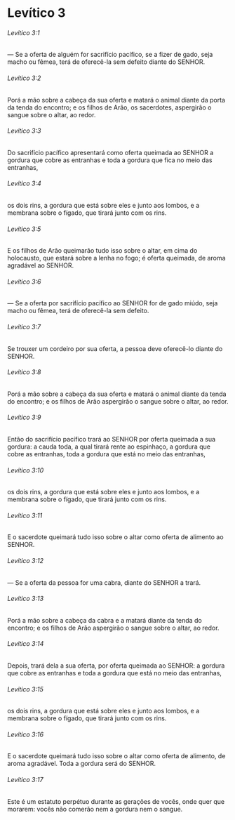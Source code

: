 # Levítico 3

###### Levítico 3:1

— Se a oferta de alguém for sacrifício pacífico, se a fizer de gado, seja macho ou fêmea, terá de oferecê-la sem defeito diante do SENHOR.

###### Levítico 3:2

Porá a mão sobre a cabeça da sua oferta e matará o animal diante da porta da tenda do encontro; e os filhos de Arão, os sacerdotes, aspergirão o sangue sobre o altar, ao redor.

###### Levítico 3:3

Do sacrifício pacífico apresentará como oferta queimada ao SENHOR a gordura que cobre as entranhas e toda a gordura que fica no meio das entranhas,

###### Levítico 3:4

os dois rins, a gordura que está sobre eles e junto aos lombos, e a membrana sobre o fígado, que tirará junto com os rins.

###### Levítico 3:5

E os filhos de Arão queimarão tudo isso sobre o altar, em cima do holocausto, que estará sobre a lenha no fogo; é oferta queimada, de aroma agradável ao SENHOR.

###### Levítico 3:6

— Se a oferta por sacrifício pacífico ao SENHOR for de gado miúdo, seja macho ou fêmea, terá de oferecê-la sem defeito.

###### Levítico 3:7

Se trouxer um cordeiro por sua oferta, a pessoa deve oferecê-lo diante do SENHOR.

###### Levítico 3:8

Porá a mão sobre a cabeça da sua oferta e matará o animal diante da tenda do encontro; e os filhos de Arão aspergirão o sangue sobre o altar, ao redor.

###### Levítico 3:9

Então do sacrifício pacífico trará ao SENHOR por oferta queimada a sua gordura: a cauda toda, a qual tirará rente ao espinhaço, a gordura que cobre as entranhas, toda a gordura que está no meio das entranhas,

###### Levítico 3:10

os dois rins, a gordura que está sobre eles e junto aos lombos, e a membrana sobre o fígado, que tirará junto com os rins.

###### Levítico 3:11

E o sacerdote queimará tudo isso sobre o altar como oferta de alimento ao SENHOR.

###### Levítico 3:12

— Se a oferta da pessoa for uma cabra, diante do SENHOR a trará.

###### Levítico 3:13

Porá a mão sobre a cabeça da cabra e a matará diante da tenda do encontro; e os filhos de Arão aspergirão o sangue sobre o altar, ao redor.

###### Levítico 3:14

Depois, trará dela a sua oferta, por oferta queimada ao SENHOR: a gordura que cobre as entranhas e toda a gordura que está no meio das entranhas,

###### Levítico 3:15

os dois rins, a gordura que está sobre eles e junto aos lombos, e a membrana sobre o fígado, que tirará junto com os rins.

###### Levítico 3:16

E o sacerdote queimará tudo isso sobre o altar como oferta de alimento, de aroma agradável. Toda a gordura será do SENHOR.

###### Levítico 3:17

Este é um estatuto perpétuo durante as gerações de vocês, onde quer que morarem: vocês não comerão nem a gordura nem o sangue.

